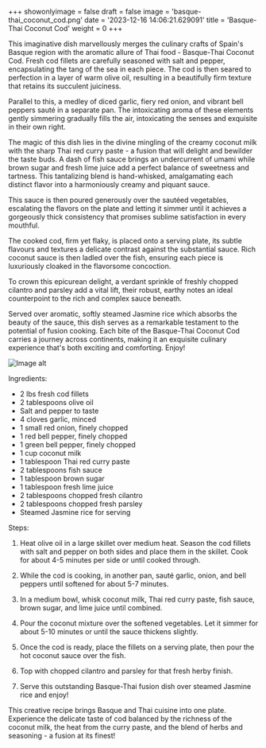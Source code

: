 +++ 
showonlyimage = false 
draft = false 
image = 'basque-thai_coconut_cod.png'
date = '2023-12-16 14:06:21.629091' 
title = 'Basque-Thai Coconut Cod' 
weight = 0
+++ 
 
This imaginative dish marvellously merges the culinary crafts of Spain's Basque region with the aromatic allure of Thai food - Basque-Thai Coconut Cod. Fresh cod fillets are carefully seasoned with salt and pepper, encapsulating the tang of the sea in each piece. The cod is then seared to perfection in a layer of warm olive oil, resulting in a beautifully firm texture that retains its succulent juiciness.

Parallel to this, a medley of diced garlic, fiery red onion, and vibrant bell peppers sauté in a separate pan. The intoxicating aroma of these elements gently simmering gradually fills the air, intoxicating the senses and exquisite in their own right.

The magic of this dish lies in the divine mingling of the creamy coconut milk with the sharp Thai red curry paste - a fusion that will delight and bewilder the taste buds. A dash of fish sauce brings an undercurrent of umami while brown sugar and fresh lime juice add a perfect balance of sweetness and tartness. This tantalizing blend is hand-whisked, amalgamating each distinct flavor into a harmoniously creamy and piquant sauce.

This sauce is then poured generously over the sautéed vegetables, escalating the flavors on the plate and letting it simmer until it achieves a gorgeously thick consistency that promises sublime satisfaction in every mouthful.

The cooked cod, firm yet flaky, is placed onto a serving plate, its subtle flavours and textures a delicate contrast against the substantial sauce. Rich coconut sauce is then ladled over the fish, ensuring each piece is luxuriously cloaked in the flavorsome concoction.

To crown this epicurean delight, a verdant sprinkle of freshly chopped cilantro and parsley add a vital lift, their robust, earthy notes an ideal counterpoint to the rich and complex sauce beneath. 

Served over aromatic, softly steamed Jasmine rice which absorbs the beauty of the sauce, this dish serves as a remarkable testament to the potential of fusion cooking. Each bite of the Basque-Thai Coconut Cod carries a journey across continents, making it an exquisite culinary experience that's both exciting and comforting. Enjoy! 

![Image alt](/basque-thai_coconut_cod.png '300px')

Ingredients: 

- 2 lbs fresh cod fillets
- 2 tablespoons olive oil
- Salt and pepper to taste
- 4 cloves garlic, minced
- 1 small red onion, finely chopped
- 1 red bell pepper, finely chopped
- 1 green bell pepper, finely chopped
- 1 cup coconut milk
- 1 tablespoon Thai red curry paste
- 2 tablespoons fish sauce
- 1 tablespoon brown sugar
- 1 tablespoon fresh lime juice
- 2 tablespoons chopped fresh cilantro
- 2 tablespoons chopped fresh parsley
- Steamed Jasmine rice for serving

Steps:

1. Heat olive oil in a large skillet over medium heat. Season the cod fillets with salt and pepper on both sides and place them in the skillet. Cook for about 4-5 minutes per side or until cooked through. 

2. While the cod is cooking, in another pan, sauté garlic, onion, and bell peppers until softened for about 5-7 minutes.

3. In a medium bowl, whisk coconut milk, Thai red curry paste, fish sauce, brown sugar, and lime juice until combined. 

4. Pour the coconut mixture over the softened vegetables. Let it simmer for about 5-10 minutes or until the sauce thickens slightly. 

5. Once the cod is ready, place the fillets on a serving plate, then pour the hot coconut sauce over the fish. 

6. Top with chopped cilantro and parsley for that fresh herby finish. 

7. Serve this outstanding Basque-Thai fusion dish over steamed Jasmine rice and enjoy!

This creative recipe brings Basque and Thai cuisine into one plate. Experience the delicate taste of cod balanced by the richness of the coconut milk, the heat from the curry paste, and the blend of herbs and seasoning - a fusion at its finest!